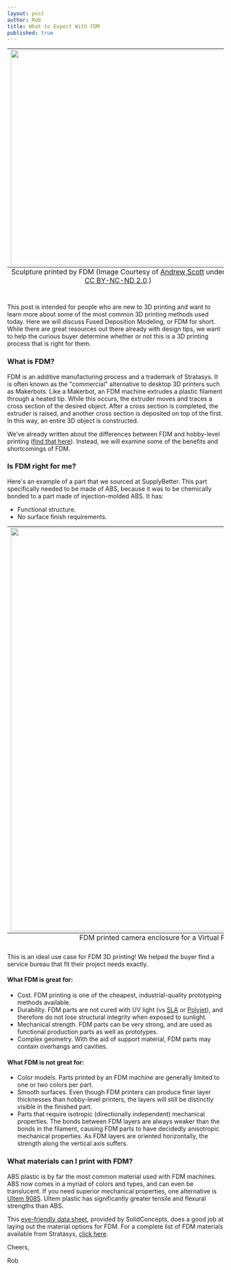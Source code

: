 ```yaml
--- 
layout: post
author: Rob
title: What to Expect With FDM
published: true
---
```


<table class="image" style="margin: auto;">
  <caption align="bottom">Sculpture printed by FDM (Image Courtesy of <a href="https://www.flickr.com/photos/afsart/4494997999/in/photolist-7Rd3iv-7Rd39p-7R5toq-7R2cKT-7VUKvS-7VULvj-dJGB9Q-dJB9VX-8dUAeE-fPSZWn-dEWhFq-dLk1HJ-dJGB3d-dJW18N-dKuJzn-dKAchd-7Rd4Yr-dFcR38-dGJdZo-dGCNxP-dJJ8hu-dF8TtV-dGCZ24-dFvBcE-dJ13a6-cuUuff-eaUmgn-aHhUQx-aHhUXM-6TrEz7-6TrEKN" target="_blank">Andrew Scott</a> under<a href="https://creativecommons.org/licenses/by-nc-nd/2.0/legalcode" target="_blank"> CC BY-NC-ND 2.0</a>.)</caption>
<tr><td><img src="https://s3.amazonaws.com/supplybetter_images/Blog+Images/FDM_image.jpg" width="500"></td></tr>
</table>

<p><br>This post is intended for people who are new to 3D printing and want to learn more about some of the most common 3D printing methods used today. Here we will discuss Fused Deposition Modeling, or FDM for short. While there are great resources out there already with design tips, we want to help the curious buyer determine whether or not this is a 3D printing process that is right for them.</p>

<h3>What is FDM?</h3>
<p>FDM is an additive manufacturing process and a trademark of Stratasys. It is often known as the "commercial" alternative to desktop 3D printers such as Makerbots. Like a Makerbot, an FDM machine extrudes a plastic filament through a heated tip. While this occurs, the extruder moves and traces a cross section of the desired object. After a cross section is completed, the extruder is raised, and another cross section is deposited on top of the first. In this way, an entire 3D object is constructed.<p>

<p>We’ve already written about the differences between FDM and hobby-level printing (<a href="https://www.supplybetter.com/blog/choosing-fff-vs-fdm.html" target="_blank">find that here</a>). Instead, we will examine some of the benefits and shortcomings of FDM.<p>

<h3>Is FDM right for me?</h3>
<p>Here's an example of a part that we sourced at SupplyBetter. This part specifically needed to be made of ABS, because it was to be chemically bonded to a part made of injection-molded ABS. It has:</p>

<ul>
  <li>Functional structure.</li>
  <li>No surface finish requirements.</li>
</ul>

<table class="image" style="margin: auto;">
  <caption align="bottom">FDM printed camera enclosure for a Virtual Presence Robot, designed by <a href="https://www.anybots.com" target="_blank">Anybots</a> </caption>
<tr><td><img src="https://s3.amazonaws.com/supplybetter_images/Blog+Images/FDM_anybots.jpg" width="936"></td>
</tr>
</table>

<p>This is an ideal use case for FDM 3D printing! We helped the buyer find a service bureau that fit their project needs exactly.</p>

<h4>What FDM is great for:</h4>
<ul>
  <li>Cost. FDM printing is one of the cheapest, industrial-quality prototyping methods available.</li>
  <li>Durability. FDM parts are not cured with UV light (vs <a href="https://www.supplybetter.com/blog/what-to-expect-with-sla.html" target="_blank">SLA</a> or <a href="https://www.supplybetter.com/blog/what-to-expect-with-polyjet.html" target="_blank">Polyjet</a>), and therefore do not lose structural integrity when exposed to sunlight.</li>
  <li>Mechanical strength. FDM parts can be very strong, and are used as functional production parts as well as prototypes.</li>
  <li>Complex geometry. With the aid of support material, FDM parts may contain overhangs and cavities.</li>
</ul>

<h4>What FDM is not great for:</h4>
<ul>
<li>Color models. Parts printed by an FDM machine are generally limited to one or two colors per part.</li>
<li>Smooth surfaces. Even though FDM printers can produce finer layer thicknesses than hobby-level printers, the layers will still be distinctly visible in the finished part.</li>
<li>Parts that require isotropic (directionally independent) mechanical properties. The bonds between FDM layers are always weaker than the bonds in the filament, causing FDM parts to have decidedly anisotropic mechanical properties. As FDM layers are oriented horizontally, the strength along the vertical axis suffers.
</li>
</ul>

<h3>What materials can I print with FDM?</h3>
<p>ABS plastic is by far the most common material used with FDM machines. ABS now comes in a myriad of colors and types, and can even be translucent. If you need superior mechanical properties, one alternative is <a href="http://www.modernplastics.com/pdf/mp-great-opportunities-aircraft-industry-brochure1.pdf" target="_blank">Ultem 9085</a>. Ultem plastic has significantly greater tensile and flexural strengths than ABS.</p>

<p>This <a href="http://www.solidconcepts.com/materials/fdm-materials/" target="_blank">eye-friendly data sheet</a>, provided by SolidConcepts, does a good job at laying out the material options for FDM. For a complete list of FDM materials available from Stratasys, <a href="http://www.stratasys.com/materials/fdm/compare-fdm-materials" target="_blank">click here</a>.</p>

<p>Cheers,

Rob<p>